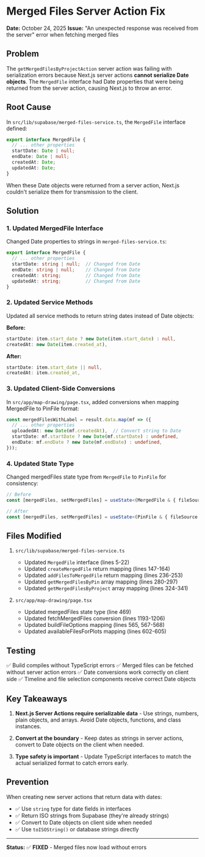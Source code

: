 # Merged Files Server Action Fix

**Date:** October 24, 2025
**Issue:** "An unexpected response was received from the server" error when fetching merged files

## Problem

The `getMergedFilesByProjectAction` server action was failing with serialization errors because Next.js server actions **cannot serialize Date objects**. The `MergedFile` interface had Date properties that were being returned from the server action, causing Next.js to throw an error.

## Root Cause

In `src/lib/supabase/merged-files-service.ts`, the `MergedFile` interface defined:

```typescript
export interface MergedFile {
  // ... other properties
  startDate: Date | null;
  endDate: Date | null;
  createdAt: Date;
  updatedAt: Date;
}
```

When these Date objects were returned from a server action, Next.js couldn't serialize them for transmission to the client.

## Solution

### 1. Updated MergedFile Interface

Changed Date properties to strings in `merged-files-service.ts`:

```typescript
export interface MergedFile {
  // ... other properties
  startDate: string | null;  // Changed from Date
  endDate: string | null;    // Changed from Date
  createdAt: string;         // Changed from Date
  updatedAt: string;         // Changed from Date
}
```

### 2. Updated Service Methods

Updated all service methods to return string dates instead of Date objects:

**Before:**
```typescript
startDate: item.start_date ? new Date(item.start_date) : null,
createdAt: new Date(item.created_at),
```

**After:**
```typescript
startDate: item.start_date || null,
createdAt: item.created_at,
```

### 3. Updated Client-Side Conversions

In `src/app/map-drawing/page.tsx`, added conversions when mapping MergedFile to PinFile format:

```typescript
const mergedFilesWithLabel = result.data.map(mf => ({
  // ... other properties
  uploadedAt: new Date(mf.createdAt),  // Convert string to Date
  startDate: mf.startDate ? new Date(mf.startDate) : undefined,
  endDate: mf.endDate ? new Date(mf.endDate) : undefined,
}));
```

### 4. Updated State Type

Changed mergedFiles state type from `MergedFile` to `PinFile` for consistency:

```typescript
// Before
const [mergedFiles, setMergedFiles] = useState<(MergedFile & { fileSource: 'merged', pinLabel: string })[]>([]);

// After
const [mergedFiles, setMergedFiles] = useState<(PinFile & { fileSource: 'merged', pinLabel: string })[]>([]);
```

## Files Modified

1. `src/lib/supabase/merged-files-service.ts`
   - Updated `MergedFile` interface (lines 5-22)
   - Updated `createMergedFile` return mapping (lines 147-164)
   - Updated `addFilesToMergedFile` return mapping (lines 236-253)
   - Updated `getMergedFilesByPin` array mapping (lines 280-297)
   - Updated `getMergedFilesByProject` array mapping (lines 324-341)

2. `src/app/map-drawing/page.tsx`
   - Updated mergedFiles state type (line 469)
   - Updated fetchMergedFiles conversion (lines 1193-1206)
   - Updated buildFileOptions mapping (lines 565, 567-568)
   - Updated availableFilesForPlots mapping (lines 602-605)

## Testing

✅ Build compiles without TypeScript errors
✅ Merged files can be fetched without server action errors
✅ Date conversions work correctly on client side
✅ Timeline and file selection components receive correct Date objects

## Key Takeaways

1. **Next.js Server Actions require serializable data** - Use strings, numbers, plain objects, and arrays. Avoid Date objects, functions, and class instances.

2. **Convert at the boundary** - Keep dates as strings in server actions, convert to Date objects on the client when needed.

3. **Type safety is important** - Update TypeScript interfaces to match the actual serialized format to catch errors early.

## Prevention

When creating new server actions that return data with dates:
- ✅ Use `string` type for date fields in interfaces
- ✅ Return ISO strings from Supabase (they're already strings)
- ✅ Convert to Date objects on client side when needed
- ✅ Use `toISOString()` or database strings directly

---

**Status:** ✅ **FIXED** - Merged files now load without errors
